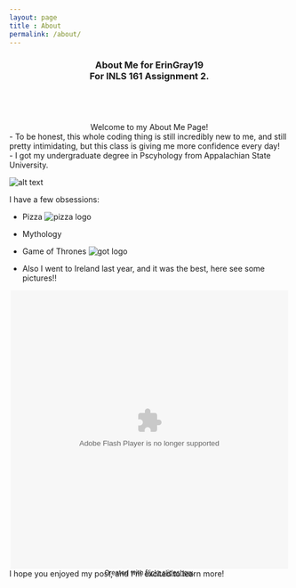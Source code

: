 ```yaml
---
layout: page
title : About
permalink: /about/
---
```


<header class="post-header"><center><h3><strong> About Me </strong> for ErinGray19<br>For INLS 161 Assignment 2.</h3></center></header>
<br>

<center>Welcome to my About Me Page!</center>
- To be honest, this whole coding thing is still incredibly new to me, and still pretty intimidating, but this class is giving me more confidence every day!<br>
- I got my undergraduate degree in Pscyhology from Appalachian State University. 
 
![alt text](https://mgtvsportzedge.files.wordpress.com/2014/08/app-st.gif)

I have a few obsessions: 

- Pizza ![pizza logo](http://slice.seriouseats.com/images/20110419-corner-slice-8th-and-31st-1.jpg)

- Mythology

- Game of Thrones ![got logo](http://cdn.wccftech.com/wp-content/uploads/2015/05/GoT.png)

- Also I went to Ireland last year, and it was the best, here see some pictures!!
<div style="width:500px;height:500px;text-align:center;margin:auto;" ><object width="500" height="500" classid="clsid:d27cdb6e-ae6d-11cf-96b8-444553540000"  codebase="http://download.macromedia.com/pub/shockwave/cabs/flash/swflash.cab#version=6,0,40,0"> <param name="flashvars" value="offsite=true&amp;lang=en-us&amp;page_show_url=%2Fphotos%2F143972624%40N05%2Falbums%2F72157671343813784%2Fshow&amp;page_show_back_url=%2Fphotos%2F143972624%40N05%2Falbums%2F72157671343813784%2F&amp;user_id=143972624@N05" /> <param name="allowFullScreen" value="true" /> <param name="src" value="https://www.flickr.com/apps/slideshow/show.swf?v=71649" /> <embed width="500" height="500" type="application/x-shockwave-flash" src="https://www.flickr.com/apps/slideshow/show.swf?v=71649" flashvars="offsite=true&amp;lang=en-us&amp;page_show_url=%2Fphotos%2F143972624%40N05%2Falbums%2F72157671343813784%2Fshow&amp;page_show_back_url=%2Fphotos%2F143972624%40N05%2Falbums%2F72157671343813784%2F&amp;user_id=143972624@N05" allowFullScreen="true" /> </object><br /><small>Created with <a href="http://www.flickrslideshow.com">flickr slideshow</a>.</small></div>
I hope you enjoyed my post, and I'm excited to learn more!

